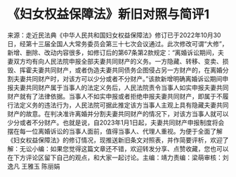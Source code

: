 # 《妇女权益保障法》新旧对照与简评1

来源：走近民法典《中华人民共和国妇女权益保障法》修订已于2022年10月30日，经第十三届全国人大常务委员会第三十七次会议通过。此次修改可谓“大修”，新增、删除、改动内容很多，如修订后的第67条第2款规定：“离婚诉讼期间，夫妻双方均有向人民法院申报全部夫妻共同财产的义务。一方隐藏、转移、变卖、损毁、挥霍夫妻共同财产，或者伪造夫妻共同债务企图侵占另一方财产的，在离婚分割夫妻共同财产时，对该方可以少分或者不分财产。”该款新增明确离婚诉讼期间申报夫妻共同财产属于当事人的法定义务后，人民法院责令当事人如实申报夫妻共同财产就有了法律依据。当事人不如实申报或者拒绝申报夫妻共同财产，即属于不履行法定义务的违法行为，人民法院可据此推定该方当事人主观上具有隐藏夫妻共同财产的故意。在判决准许离婚并分割夫妻共同财产的情况下，对该方当事人就可以少分或者不分财产。也就是说，自2023年1月1日起，夫妻共同财产申报制度将会摆在每一位离婚诉讼的当事人面前，值得当事人、代理人重视。为便于全面了解《妇女权益保障法》的修订情况，现推送新旧条文对照表，并作简要评析，欢迎了解：无讼小编：如果您觉得这篇文章还不错，欢迎转发分享、点赞收藏，您也可以在下方评论区留下自己的观点，和大家一起讨论。主编：靖力责编：梁萌审核：刘逸凡 王雅玉 陈丽娟

